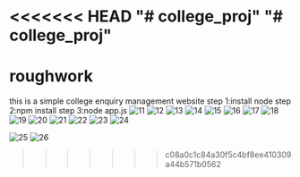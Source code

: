<<<<<<< HEAD
"# college_proj" 
"# college_proj" 
=======
# roughwork
this is a simple college enquiry management website
step 1:install node
step 2:npm install
step 3:node app.js
![11](https://user-images.githubusercontent.com/48439116/58093233-bc686500-7beb-11e9-9c02-f37e29c26880.png)
![12](https://user-images.githubusercontent.com/48439116/58094527-8c6e9100-7bee-11e9-9fb2-28087df74d54.png)
![13](https://user-images.githubusercontent.com/48439116/58094528-8c6e9100-7bee-11e9-8681-6a63217362be.png)
![14](https://user-images.githubusercontent.com/48439116/58094530-8d072780-7bee-11e9-8161-622d091daad4.png)
![15](https://user-images.githubusercontent.com/48439116/58094531-8d072780-7bee-11e9-908f-a576cb87e5ea.png)
![16](https://user-images.githubusercontent.com/48439116/58094532-8d072780-7bee-11e9-893c-a168ea691789.PNG)
![17](https://user-images.githubusercontent.com/48439116/58094534-8d9fbe00-7bee-11e9-8bb8-f85c2762bcff.png)
![18](https://user-images.githubusercontent.com/48439116/58094535-8d9fbe00-7bee-11e9-9a94-02bf15d010c8.png)
![19](https://user-images.githubusercontent.com/48439116/58094536-8d9fbe00-7bee-11e9-9746-00aa9bfbd349.jpg)
![20](https://user-images.githubusercontent.com/48439116/58094537-8d9fbe00-7bee-11e9-818d-ec198aff79ed.jpg)
![21](https://user-images.githubusercontent.com/48439116/58094538-8e385480-7bee-11e9-81dc-c6f5a6f59109.jpg)
![22](https://user-images.githubusercontent.com/48439116/58094539-8e385480-7bee-11e9-8c25-e25678e2d482.jpg)
![23](https://user-images.githubusercontent.com/48439116/58094540-8e385480-7bee-11e9-948c-5774f438f75f.jpg)
![24](https://user-images.githubusercontent.com/48439116/58094541-8ed0eb00-7bee-11e9-88f7-273e55b9eea7.jpg)

![25](https://user-images.githubusercontent.com/48439116/58094636-c93a8800-7bee-11e9-9d40-be4ce830c86e.jpg)
![26](https://user-images.githubusercontent.com/48439116/58094637-c93a8800-7bee-11e9-8302-1407d3ec1ee7.jpg)


>>>>>>> c08a0c1c84a30f5c4bf8ee410309a44b571b0562
